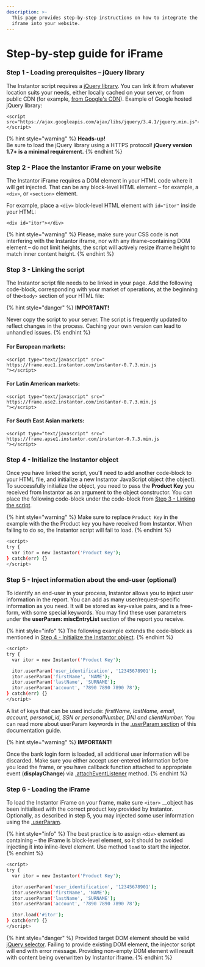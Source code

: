 ```yaml
---
description: >-
  This page provides step-by-step instructions on how to integrate the Instantor
  iframe into your website.
---
```


# Step-by-step guide for iFrame

### Step 1 - Loading **prerequisites** – jQuery library

The Instantor script requires a [jQuery library](http://jquery.com/). You can link it from whatever location suits your needs, either locally cached on your server, or from public CDN \(for example, [from Google's CDN](https://ajax.googleapis.com/ajax/libs/jquery/1.8.3/jquery.min.js)\). Example of Google hosted jQuery library:

```text
<script src="https://ajax.googleapis.com/ajax/libs/jquery/3.4.1/jquery.min.js"></script>
```

{% hint style="warning" %}
**Heads-up!**  
Be sure to load the jQuery library using a HTTPS protocol! **jQuery version 1.7+ is a minimal requirement.** 
{% endhint %}

### Step 2 - **Place the Instantor iFrame on your website**

The Instantor iFrame requires a DOM element in your HTML code where it will get injected. That can be any block-level HTML element – for example, a `<div>`, or `<section>` element. 

For example, place a `<div>` block-level HTML element with  `id="itor"` inside your HTML:

```text
<div id="itor"></div>
```

{% hint style="warning" %}
Please, make sure your CSS code is not interfering with the Instantor iframe, nor with any iframe-containing DOM element – do not limit heights, the script will actively resize iframe height to match inner content height.
{% endhint %}

### Step 3 - Linking the script

The Instantor script file needs to be linked in your page. Add the following code-block, corresponding with your market of operations, at the beginning of the`<body>` section of your HTML file:

{% hint style="danger" %}
**IMPORTANT!**

Never copy the script to your server. The script is frequently updated to reflect changes in the process. Caching your own version can lead to unhandled issues.
{% endhint %}

#### For European markets:

```text
<script type="text/javascript" src="
https://frame.euc1.instantor.com/instantor-0.7.3.min.js
"></script>
```

#### For Latin American markets:

```text
<script type="text/javascript" src="
https://frame.use2.instantor.com/instantor-0.7.3.min.js
"></script>
```

#### For South East Asian markets:

```text
<script type="text/javascript" src="
https://frame.apse1.instantor.com/instantor-0.7.3.min.js
"></script>
```

### Step 4 - Initialize the Instantor object

Once you have linked the script, you'll need to add another code-block to your HTML file, and initialize a new Instantor JavaScript object \(the object\). To successfully initialize the object, you need to pass the **Product Key** you received from Instantor as an argument to the object constructor. You can place the following code-block under the code-block from [Step 3 - Linking the script](step-by-step-guide.md#step-3-linking-the-script).

{% hint style="warning" %}
Make sure to replace `Product Key` in the example with the the Product key you have received from Instantor. When failing to do so, the Instantor script will fail to load.
{% endhint %}

```bash
<script>
try {
  var itor = new Instantor('Product Key');
} catch(err) {}
</script>
```

### Step 5 - Inject information about the end-user \(optional\)

To identify an end-user in your process, Instantor allows you to inject user information in the report. You can add as many user/request-specific information as you need. It will be stored as key-value pairs, and is a free-form, with some special keywords. You may find these user parameters under the **userParam: miscEntryList** section of the report you receive.

{% hint style="info" %}
The following example extends the code-block as mentioned in [Step 4 - Initialize the Instantor object](step-by-step-guide.md#step-4-initialize-the-instantor-object).
{% endhint %}

```bash
<script>
try {
  var itor = new Instantor('Product Key');

  itor.userParam('user_identification', '12345678901');
  itor.userParam('firstName', 'NAME');
  itor.userParam('lastName', 'SURNAME');
  itor.userParam('account', '7890 7890 7890 78');
} catch(err) {}
</script>
```

A list of keys that can be used include: _firstName, lastName, email, account, personal\_id, SSN or personalNumber, DNI and clientNumber._ You can read more about userParam keywords in the [.userParam section](../javascript-api/.userparam.md) of this documentation guide.

{% hint style="warning" %}
**IMPORTANT!**

Once the bank login form is loaded, all additional user information will be discarded. Make sure you either accept user-entered information before you load the frame, or you have callback function attached to appropriate event \(**displayChange**\) via [.attachEventListener](../javascript-api/.attacheventlistener.md) method.
{% endhint %}

### Step 6 - Loading the iFrame

To load the Instantor iFrame on your frame, make sure `<itor>` __object has been initialised with the correct product key provided by Instantor. Optionally, as described in step 5, you may injected some user information using the [.userParam](../javascript-api/.userparam.md). 

{% hint style="info" %}
The best practice is to assign `<div>` element as containing – the iFrame is block-level element, so it should be avoided injecting it into inline-level element. Use method `load` to start the injector. 
{% endhint %}

```bash
<script>
try {
  var itor = new Instantor('Product Key');

  itor.userParam('user_identification', '12345678901');
  itor.userParam('firstName', 'NAME');
  itor.userParam('lastName', 'SURNAME');
  itor.userParam('account', '7890 7890 7890 78');

  itor.load('#itor');
} catch(err) {}
</script>
```

{% hint style="danger" %}
Provided target DOM element should be valid [jQuery selector](http://api.jquery.com/category/selectors/). Failing to provide existing DOM element, the injector script will end with error message. Providing non-empty DOM element will result with content being overwritten by Instantor iframe.
{% endhint %}



























